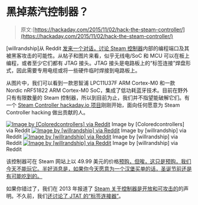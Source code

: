# 黑掉蒸汽控制器？

> 原文:[https://hackaday.com/2015/11/02/hack-the-steam-controller/](https://hackaday.com/2015/11/02/hack-the-steam-controller/)

[willrandship]从 Reddit [发来一个对话，讨论 Steam 控制器](https://www.reddit.com/r/SteamControllerMods/comments/3p6d26/some_details_on_the_chips_in_the_controller_and/)内部的编程端口及其被黑客攻击的可能性。从帖子和图片来看，似乎无线电/SoC 和 MCU 可以在板上编程，或者至少它们都有 JTAG 接头。JTAG 接头是电路板上的“标签连接”焊盘形式，因此需要专用电缆或将一些硬件临时焊接到电路板上。

从图片中，我们可以看到一款恩智浦 LPC11U37F ARM Cortex-M0 和一款 Nordic nRF51822 ARM Cortex-M0 SoC，集成了低功耗蓝牙技术。目前在野外只有有限数量的 Steam 控制器，所以到目前为止，我们并不指望能破解它们。有一个 [Steam Controller hackaday.io 项目](https://hackaday.io/project/8296-controlsteam)刚刚开始，面向任何愿意为 Steam Controller hacking 做出贡献的人。

 [![Image by [Coloredcontrollers] via Reddit](../Images/2fe030f11f37fbc8b2461765da5350c4.png "parts")](https://hackaday.com/2015/11/02/hack-the-steam-controller/l1bwo2n/) Image by [Coloredcontrollers] via Reddit [![Image by [willrandship] via Reddit](../Images/ac4cf002283b9178bc9794009e20b7a2.png "radio")](https://hackaday.com/2015/11/02/hack-the-steam-controller/radio-28/) Image by [willrandship] via Reddit [![Image by [willrandship] via Reddit](../Images/b368b0076bdf57d52a52d6d0ffdd464c.png "tag_header_valve_logo")](https://hackaday.com/2015/11/02/hack-the-steam-controller/tag_header_valve_logo/) Image by [willrandship] via Reddit [![Image by [willrandship] via Reddit](../Images/c8888137963568642b8c78b61d6afc17.png "back")](https://hackaday.com/2015/11/02/hack-the-steam-controller/back-9/) Image by [willrandship] via Reddit

该控制器可在 Steam 网站上以 49.99 美元的价格[预购，但唉，这只是预购，我们今天不能玩它。半好消息是，如果你今天愿意](http://store.steampowered.com/app/353370/)[为一个汉堡买单的话，圣诞节前还是有可能吃到的。](https://en.wikipedia.org/wiki/J._Wellington_Wimpy)

如果你错过了，我们在 2013 年报道了 [Steam 关于控制器是开放和可攻击的](http://hackaday.com/2013/10/01/steam-controller-open-and-hackable/)的声明。不久前，我们[还讨论了 JTAT 的“标签连接器”](http://hackaday.com/2014/04/27/a-small-replacement-for-large-programming-headers/)。